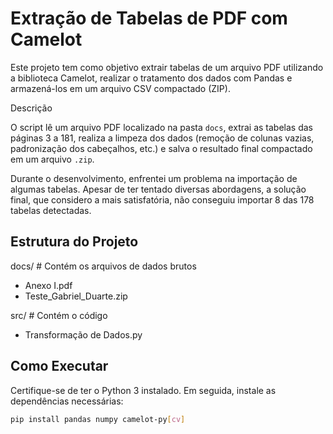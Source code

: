 # Extração de Tabelas de PDF com Camelot

Este projeto tem como objetivo extrair tabelas de um arquivo PDF utilizando a biblioteca Camelot, realizar o tratamento dos dados com Pandas e armazená-los em um arquivo CSV compactado (ZIP).

Descrição

O script lê um arquivo PDF localizado na pasta `docs`, extrai as tabelas das páginas 3 a 181, realiza a limpeza dos dados (remoção de colunas vazias, padronização dos cabeçalhos, etc.) e salva o resultado final compactado em um arquivo `.zip`.

Durante o desenvolvimento, enfrentei um problema na importação de algumas tabelas. Apesar de ter tentado diversas abordagens, a solução final, que considero a mais satisfatória, não conseguiu importar 8 das 178 tabelas detectadas.

## Estrutura do Projeto

docs/ # Contém os arquivos de dados brutos
* Anexo I.pdf
* Teste_Gabriel_Duarte.zip

src/ # Contém o código
* Transformação de Dados.py

## Como Executar
Certifique-se de ter o Python 3 instalado. Em seguida, instale as dependências necessárias:

```bash
pip install pandas numpy camelot-py[cv]